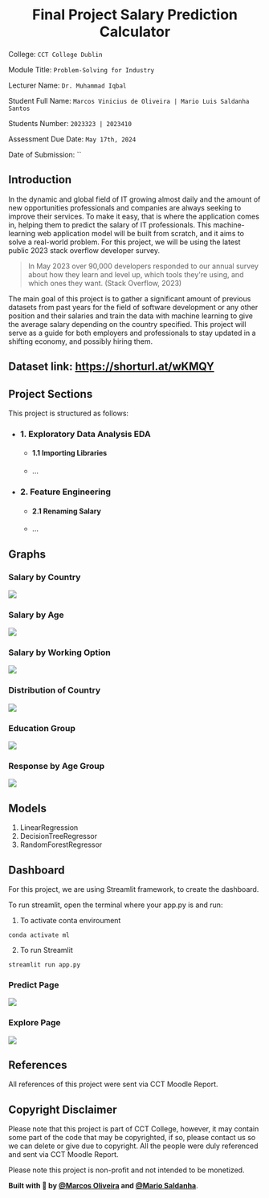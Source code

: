 <div>
  <h1 align="center">Final Project Salary Prediction Calculator</h1>
</div>

College: `CCT College Dublin`

Module Title: `Problem-Solving for Industry`

Lecturer Name: `Dr. Muhammad Iqbal`

Student Full Name: `Marcos Vinicius de Oliveira | Mario Luis Saldanha Santos`

Students Number: `2023323 | 2023410`

Assessment Due Date: `May 17th, 2024`

Date of Submission: ``

## Introduction

In the dynamic and global field of IT growing almost daily and the amount of new opportunities professionals and companies are always seeking to improve their services. To make it easy, that is where the application comes in, helping them to predict the salary of IT professionals.
This machine-learning web application model will be built from scratch, and it aims to solve a real-world problem. For this project, we will be using the latest public 2023 stack overflow developer survey.

> In May 2023 over 90,000 developers responded to our annual survey about how they learn and level up, which tools they're using, and which ones they want. (Stack Overflow, 2023)

The main goal of this project is to gather a significant amount of previous datasets from past years for the field of software development or any other position and their salaries and train the data with machine learning to give the average salary depending on the country specified. This project will serve as a guide for both employers and professionals to stay updated in a shifting economy, and possibly hiring them.

## Dataset link: https://shorturl.at/wKMQY

## Project Sections

This project is structured as follows:

- ### 1. Exploratory Data Analysis EDA
  - #### 1.1 Importing Libraries
  - ...
- ### 2. Feature Engineering
  - #### 2.1 Renaming Salary
  - ...

## Graphs

### Salary by Country

<img src="./preview/salary_by_country.png"/>

### Salary by Age

<img src="./preview/salary_by_age.png"/>

### Salary by Working Option

<img src="./preview/salary_by_working_option.png"/>

### Distribution of Country

<img src="./preview/distribution_of_country.png"/>

### Education Group

<img src="./preview/education_group.png"/>

### Response by Age Group

<img src="./preview/responses_by_age_group.png"/>

## Models

1. LinearRegression
2. DecisionTreeRegressor
3. RandomForestRegressor

## Dashboard

For this project, we are using Streamlit framework, to create the dashboard.

To run streamlit, open the terminal where your app.py is and run:

1. To activate conta enviroument

```
conda activate ml
```

2. To run Streamlit

```
streamlit run app.py
```

### Predict Page

<img src="./preview/prediction_page.png"/>

### Explore Page

<img src="./preview/explore_page.png"/>

## References

All references of this project were sent via CCT Moodle Report.

## Copyright Disclaimer

Please note that this project is part of CCT College, however, it may contain some part of the code that may be copyrighted, if so, please contact us so we can delete or give due to copyright. All the people were duly referenced and sent via CCT Moodle Report.

Please note this project is non-profit and not intended to be monetized.

<strong>Built with 💙 by [@Marcos Oliveira](https://www.linkedin.com/in/pgmarcosoliveira/) and [@Mario Saldanha](https://www.linkedin.com/in/mario-saldanha/)</strong>.
